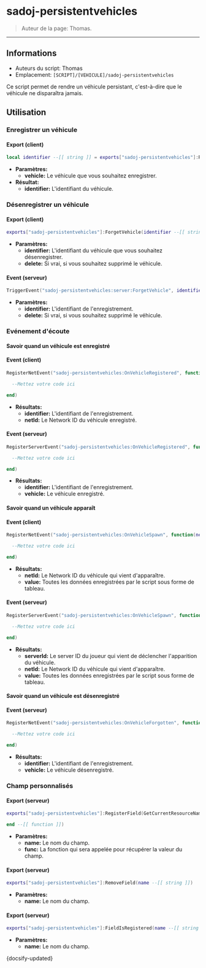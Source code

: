 # sadoj-persistentvehicles

> Auteur de la page: Thomas.

---

## Informations

* Auteurs du script: Thomas
* Emplacement: `[SCRIPT]/[VEHICULE]/sadoj-persistentvehicles`

Ce script permet de rendre un véhicule persistant, c'est-à-dire que le véhicule ne disparaîtra jamais.

## Utilisation

### Enregistrer un véhicule

<!-- tabs:start -->
#### **Export (client)**

```lua
local identifier --[[ string ]] = exports["sadoj-persistentvehicles"]:RegisterVehicle(vehicle --[[ vehicle ]])
```
* **Paramètres:**
  * **vehicle:** Le véhicule que vous souhaitez enregistrer.
* **Résultat:**
  * **identifier:** L'identifiant du véhicule.
<!-- tabs:end -->

### Désenregistrer un véhicule

<!-- tabs:start -->
#### **Export (client)**

```lua
exports["sadoj-persistentvehicles"]:ForgetVehicle(identifier --[[ string ]][, delete --[[ boolean ]]])
```

* **Paramètres:**
  * **identifier:** L'identifiant du véhicule que vous souhaitez désenregistrer.
  * **delete:** Si vrai, si vous souhaitez supprimé le véhicule.

#### **Event (serveur)**
```lua
TriggerEvent("sadoj-persistentvehicles:server:ForgetVehicle", identifier --[[ string ]][, delete --[[ boolean ]]])
```
* **Paramètres:**
  * **identifier:** L'identifiant de l'enregistrement.
  * **delete:** Si vrai, si vous souhaitez supprimé le véhicule.
<!-- tabs:end -->

### Evénement d'écoute

#### Savoir quand un véhicule est enregistré

<!-- tabs:start -->
#### **Event (client)**

```lua
RegisterNetEvent("sadoj-persistentvehicles:OnVehicleRegistered", function(identifier, netId)

  --Mettez votre code ici

end)
```
* **Résultats:**
  * **identifier:** L'identifiant de l'enregistrement.
  * **netId:** Le Network ID du véhicule enregistré.
#### **Event (serveur)**
```lua
RegisterServerEvent("sadoj-persistentvehicles:OnVehicleRegistered", function(identifier, vehicle)

  --Mettez votre code ici

end)
```
* **Résultats:**
  * **identifier:** L'identifiant de l'enregistrement.
  * **vehicle:** Le véhicule enregistré.
<!-- tabs:end -->

#### Savoir quand un véhicule apparaît

<!-- tabs:start -->
#### **Event (client)**
```lua
RegisterNetEvent("sadoj-persistentvehicles:OnVehicleSpawn", function(netId, value)

  --Mettez votre code ici

end)
```
* **Résultats:**
  * **netId:** Le Network ID du véhicule qui vient d'apparaître.
  * **value:** Toutes les données enregistrées par le script sous forme de tableau.
#### **Event (serveur)**
```lua
RegisterServerEvent("sadoj-persistentvehicles:OnVehicleSpawn", function(serverId, netId, value)

  --Mettez votre code ici

end)
```
* **Résultats:**
  * **serverId:** Le server ID du joueur qui vient de déclencher l'apparition du véhicule.
  * **netId:** Le Network ID du véhicule qui vient d'apparaître.
  * **value:** Toutes les données enregistrées par le script sous forme de tableau.
<!-- tabs:end -->

#### Savoir quand un véhicule est désenregistré

<!-- tabs:start -->
#### **Event (serveur)**
```lua
RegisterNetEvent("sadoj-persistentvehicles:OnVehicleForgotten", function(identifier, vehicle)

  --Mettez votre code ici

end)
```
* **Résultats:**
  * **identifier:** L'identifiant de l'enregistrement.
  * **vehicle:** Le véhicule désenregistré.
<!-- tabs:end -->


### Champ personnalisés

<!-- tabs:start -->
#### **Export (serveur)**

```lua
exports["sadoj-persistentvehicles"]:RegisterField(GetCurrentResourceName(), name --[[ string ]], function(vehicleIdentifier --[[ string ]], value --[[ table ]])

end --[[ function ]])
```
* **Paramètres:**
  * **name:** Le nom du champ.
  * **func:** La fonction qui sera appelée pour récupérer la valeur du champ.
<!-- tabs:end -->

<!-- tabs:start -->
#### **Export (serveur)**

```lua
exports["sadoj-persistentvehicles"]:RemoveField(name --[[ string ]])

```
* **Paramètres:**
  * **name:** Le nom du champ.
<!-- tabs:end -->


<!-- tabs:start -->
#### **Export (serveur)**

```lua
exports["sadoj-persistentvehicles"]:FieldIsRegistered(name --[[ string ]])

```
* **Paramètres:**
  * **name:** Le nom du champ.
<!-- tabs:end -->

{docsify-updated}
